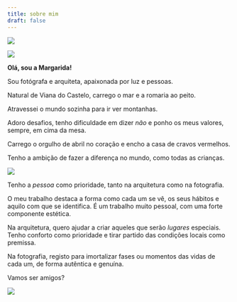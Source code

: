 ```yaml
---
title: sobre mim
draft: false
---
```

![](/images/uploads/4q8a1910-copy.webp)

![](/images/uploads/4q8a2311-copy.webp)


<section class="section-bottom-aligned">



**Olá, sou a Margarida!**



Sou fotógrafa e arquiteta, apaixonada por luz e pessoas.

Natural de Viana do Castelo, carrego o mar e a romaria ao peito.

Atravessei o mundo sozinha para ir ver montanhas.

Adoro desafios, tenho dificuldade em dizer *não* e ponho os meus valores, sempre, em cima da mesa.

Carrego o orgulho de abril no coração e encho a casa de cravos vermelhos.

Tenho a ambição de fazer a diferença no mundo, como todas as crianças.

</section>

![](/images/uploads/4q8a2967-copy.webp)


<section class="section-top-aligned">



Tenho a *pessoa* como prioridade, tanto na arquitetura como na fotografia.

O meu trabalho destaca a forma como cada um se vê, os seus hábitos e aquilo com que se identifica. É um trabalho muito pessoal, com uma forte componente estética.

Na arquitetura, quero ajudar a criar aqueles que serão *lugares* especiais. Tenho conforto como prioridade e tirar partido das condições locais como premissa.

Na fotografia, registo para imortalizar fases ou momentos das vidas de cada um, de forma autêntica e genuína.

</section>


<section class="section-bottom-aligned">



Vamos ser amigos?

</section>

![](/images/uploads/4q8a3217-copy.webp)
